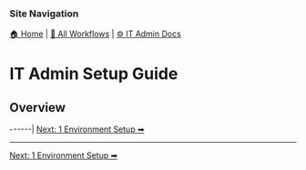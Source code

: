 <!-- description: Documentation about IT Admin Setup Guide for Your Organization. -->

### Site Navigation
[🏠 Home](../../README.md) | [📂 All Workflows](../../users/users.md) | [⚙ IT Admin Docs](../README.md)

# IT Admin Setup Guide

## Overview
------|
[Next: 1 Environment Setup ➡](1-environment-setup.md)

---

[Next: 1 Environment Setup ➡](1-environment-setup.md)